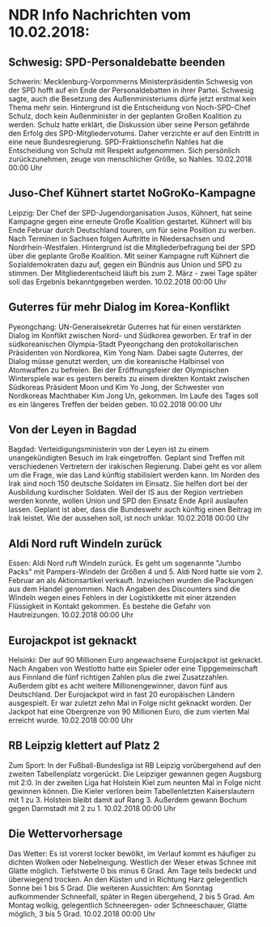# NDR Info Nachrichten vom 10.02.2018:


## Schwesig: SPD-Personaldebatte beenden
Schwerin:	Mecklenburg-Vorpommerns Ministerpräsidentin Schwesig von der SPD hofft auf ein Ende der Personaldebatten in ihrer Partei. Schwesig sagte, auch die Besetzung des Außenministeriums dürfe jetzt erstmal kein Thema mehr sein. Hintergrund ist die Entscheidung von Noch-SPD-Chef Schulz, doch kein Außenminister in der geplanten Großen Koalition zu werden. Schulz hatte erklärt, die Diskussion über seine Person gefährde den Erfolg des SPD-Mitgliedervotums. Daher verzichte er auf den Eintritt in eine neue Bundesregierung. SPD-Fraktionschefin Nahles hat die Entscheidung von Schulz mit Respekt aufgenommen. Sich persönlich zurückzunehmen, zeuge von menschlicher Größe, so Nahles. 10.02.2018 00:00 Uhr 

## Juso-Chef Kühnert startet NoGroKo-Kampagne
Leipzig:	Der Chef der SPD-Jugendorganisation Jusos, Kühnert, hat seine Kampagne gegen eine erneute Große Koalition gestartet. Kühnert will bis Ende Februar durch Deutschland touren, um für seine Position zu werben. Nach Terminen in Sachsen folgen Auftritte in Niedersachsen und Nordrhein-Westfalen. Hintergrund ist die Mitgliederbefragung bei der SPD über die geplante Große Koalition. Mit seiner Kampagne ruft Kühnert die Sozialdemokraten dazu auf, gegen ein Bündnis aus Union und SPD zu stimmen. Der Mitgliederentscheid läuft bis zum 2. März - zwei Tage später soll das Ergebnis bekanntgegeben werden. 10.02.2018 00:00 Uhr 

## Guterres für mehr Dialog im Korea-Konflikt
Pyeongchang: UN-Generalsekretär Guterres hat für einen verstärkten Dialog im Konflikt zwischen Nord- und Südkorea geworben. Er traf in der südkoreanischen Olympia-Stadt Pyeongchang den protokollarischen Präsidenten von Nordkorea, Kim Yong Nam. Dabei sagte Guterres, der Dialog müsse genutzt werden, um die koreanische Halbinsel von Atomwaffen zu befreien. Bei der Eröffnungsfeier der Olympischen Winterspiele war es gestern bereits zu einem direkten Kontakt zwischen Südkoreas Präsident Moon und Kim Yo Jong, der Schwester von Nordkoreas Machthaber Kim Jong Un, gekommen. Im Laufe des Tages soll es ein längeres Treffen der beiden geben. 10.02.2018 00:00 Uhr 

## Von der Leyen in Bagdad
Bagdad:	Verteidigungsministerin von der Leyen ist zu einem unangekündigten Besuch im Irak eingetroffen. Geplant sind Treffen mit verschiedenen Vertretern der irakischen Regierung. Dabei geht es vor allem um die Frage, wie das Land künftig stabilisiert werden kann. Im Norden des Irak sind noch 150 deutsche Soldaten im Einsatz. Sie helfen dort bei der Ausbildung kurdischer Soldaten. Weil der IS aus der Region vertrieben werden konnte, wollen Union und SPD den Einsatz Ende April auslaufen lassen. Geplant ist aber, dass die Bundeswehr auch künftig einen Beitrag im Irak leistet. Wie der aussehen soll, ist noch unklar. 10.02.2018 00:00 Uhr 

## Aldi Nord ruft Windeln zurück
Essen: Aldi Nord ruft Windeln zurück. Es geht um sogenannte "Jumbo Packs" mit Pampers-Windeln der Größen 4 und 5. Aldi Nord hatte sie vom 2. Februar an als Aktionsartikel verkauft. Inzwischen wurden die Packungen aus dem Handel genommen. Nach Angaben des Discounters sind die Windeln wegen eines Fehlers in der Logistikkette mit einer ätzenden Flüssigkeit in Kontakt gekommen. Es bestehe die Gefahr von Hautreizungen. 10.02.2018 00:00 Uhr 

## Eurojackpot ist geknackt
Helsinki:	Der auf 90 Millionen Euro angewachsene Eurojackpot ist geknackt. Nach Angaben von Westlotto hatte ein Spieler oder eine Tippgemeinschaft aus Finnland die fünf richtigen Zahlen plus die zwei Zusatzzahlen. Außerdem gibt es acht weitere Millionengewinner, davon fünf aus Deutschland. Der Eurojackpot wird in fast 20 europäischen Ländern ausgespielt. Er war zuletzt zehn Mal in Folge nicht geknackt worden. Der Jackpot hat eine Obergrenze von 90 Millionen Euro, die zum vierten Mal erreicht wurde. 10.02.2018 00:00 Uhr 

## RB Leipzig klettert auf Platz 2
Zum Sport: In der Fußball-Bundesliga ist RB Leipzig vorübergehend auf den zweiten Tabellenplatz vorgerückt. Die Leipziger gewannen gegen Augsburg mit 2:0. In der zweiten Liga hat Holstein Kiel zum neunten Mal in Folge nicht gewinnen können. Die Kieler verloren beim Tabellenletzten Kaiserslautern mit 1 zu 3. Holstein bleibt damit auf Rang 3. Außerdem gewann Bochum gegen Darmstadt mit 2 zu 1. 10.02.2018 00:00 Uhr 

## Die Wettervorhersage
Das Wetter: Es ist vorerst locker bewölkt, im Verlauf kommt es häufiger zu dichten Wolken oder Nebelneigung. Westlich der Weser etwas Schnee mit Glätte möglich. Tiefstwerte 0 bis minus 6 Grad. Am Tage teils bedeckt und überwiegend trocken. An den Küsten und in Richtung Harz gelegentlich Sonne bei 1 bis 5 Grad. Die weiteren Aussichten: Am Sonntag aufkommender Schneefall, später in Regen übergehend, 2 bis 5 Grad. Am Montag wolkig, gelegentlich Schneeregen- oder Schneeschauer, Glätte möglich, 3 bis 5 Grad. 10.02.2018 00:00 Uhr 
